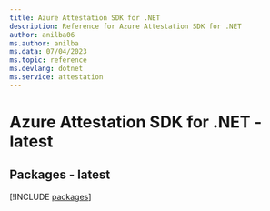 ```yaml
---
title: Azure Attestation SDK for .NET
description: Reference for Azure Attestation SDK for .NET
author: anilba06
ms.author: anilba
ms.data: 07/04/2023
ms.topic: reference
ms.devlang: dotnet
ms.service: attestation
---
```

# Azure Attestation SDK for .NET - latest
## Packages - latest
[!INCLUDE [packages](attestation-index.md)]